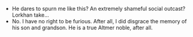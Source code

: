 - He dares to spurn me like this? An extremely shameful social outcast? Lorkhan take...
- No. I have no right to be furious. After all, I did disgrace the memory of his son and grandson. He is a true Altmer noble, after all.
